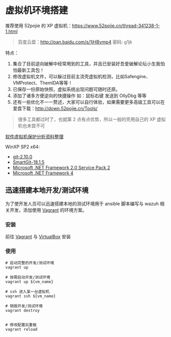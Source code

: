 # 虚拟机环境搭建


推荐使用 52pojie 的 XP 虚拟机：https://www.52pojie.cn/thread-341238-1-1.html

> 百度云盘：http://pan.baidu.com/s/1jHBvmp4 密码: g1jk

特点：

1. 集合了目前逆向破解中经常用到的工具，并且已安装好吾爱破解论坛小生我怕怕最新工具包！
2. 修改虚拟机文件，可以躲过目前主流壳虚拟机检测，比如Safengine、VMProtect、ThemIDA等等！
3. 已保存一份原始快照，虚拟系统出现问题可随时还原。
4. 添加了诸多方便逆向的快捷操作 如：鼠标右键 发送到 OllyDbg 等等
5. 还有一些优化不一一赘述，大家可以自行体验，如果需要更多高级工具可以在爱盘下载：http://down.52pojie.cn/Tools/

> 很多工具都过时了，也就第 2 点有点优势，所以一般的壳用自己的 XP 虚拟机也未尝不可

[软件虚拟机保护分析资料整理](https://www.52pojie.cn/thread-712684-1-1.html)


WinXP SP2 x64: 

- [git-2.10.0](https://github.com/git-for-windows/git/releases/tag/v2.10.0.windows.1)
- [SmartGit-18.1.5](https://www.syntevo.com/downloads/smartgit/archive/smartgit-win-18_1_5.zip)
- [Microsoft .NET Framework 2.0 Service Pack 2](https://www.microsoft.com/zh-tw/download/details.aspx?id=1639)
- [Microsoft .NET Framework 4](https://www.microsoft.com/zh-tw/download/details.aspx?id=17718)


## 迅速搭建本地开发/测试环境
为了使开发人员可以迅速搭建本地的测试环境用于 ansible 脚本编写与 wazuh 相关开发，添加使用 [Vagrant](https://www.vagrantup.com/) 的环境方案。

### 安装
前往 [Vagrant](https://www.vagrantup.com/downloads.html) 与 [VirtualBox](https://www.virtualbox.org/wiki/Downloads) 安装

### 使用
```
# 启动完整的开发/测试环境
vagrant up  

# 按需启动开发/测试环境
vagrant up ${vm_name}

# ssh 进入某一台虚拟机
vagrant ssh ${vm_name}

# 销毁开发/测试环境
vagrant destroy


# 修改配置后重载
vagrant reload
```
